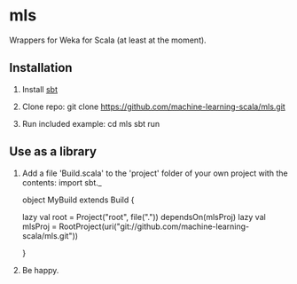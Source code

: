 mls
===
Wrappers for Weka for Scala (at least at the moment).

Installation
------------

1. Install [sbt](http://www.scala-sbt.org/release/tutorial/Installing-sbt-on-Linux.html "installing sbt")

2. Clone repo:
    git clone https://github.com/machine-learning-scala/mls.git

3. Run included example:
cd mls
sbt run


Use as a library
----------------

1. Add a file 'Build.scala' to the 'project' folder of your own project with the contents:
    import sbt._

    object MyBuild extends Build {

      lazy val root = Project("root", file(".")) dependsOn(mlsProj)
      lazy val mlsProj = RootProject(uri("git://github.com/machine-learning-scala/mls.git"))

    }

2. Be happy.
